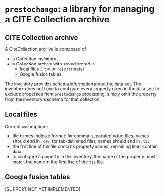 # `prestochango`:  a library for managing a CITE Collection archive #


## CITE Collection archive
A CiteCollection archive is composed of

- a Collection inventory
- a Collection archive with stored stored in
    -  local files (`.tsv` or `.csv` formats)
    -  Google fusion tables

The inventory provides schema information about the data set.  The inventory does not have to configure every property given in the data set:  to exclude properties from `prestochango` processing, simply omit the property from the inventory's schema for that collection.


## Local files ##

Current assumptions:

-  file names indicate format:  for comma-separated value files, names should end in `.csv`;  for tab-delimited files, names should end in `.tsv`
- the first line of the file contains property names;  remaining lines contain data
- to configure a property in the inventory, the name of the property must match the name in the first line of the `tsv` file.  

## Google fusion tables ##

[SUPPORT NOT YET IMPLEMENTED]

